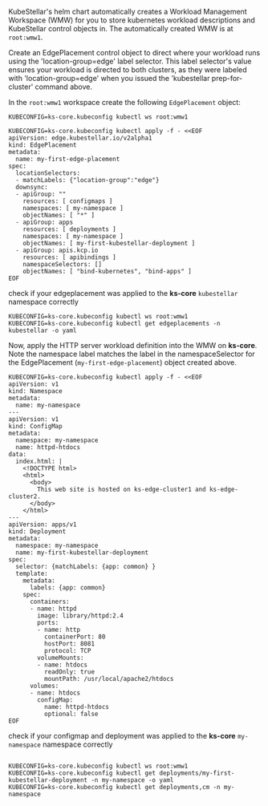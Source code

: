 <!--kubestellar-apply-apache-start-->
KubeStellar's helm chart automatically creates a Workload Management
Workspace (WMW) for you to store kubernetes workload descriptions and KubeStellar control objects in. The automatically created WMW is at `root:wmw1`.

Create an EdgePlacement control object to direct where your workload runs using the 'location-group=edge' label selector. This label selector's value ensures your workload is directed to both clusters, as they were labeled with 'location-group=edge' when you issued the 'kubestellar prep-for-cluster' command above.

In the `root:wmw1` workspace create the following `EdgePlacement` object: 
```shell hl_lines="9 10 14 18 19"
KUBECONFIG=ks-core.kubeconfig kubectl ws root:wmw1

KUBECONFIG=ks-core.kubeconfig kubectl apply -f - <<EOF
apiVersion: edge.kubestellar.io/v2alpha1
kind: EdgePlacement
metadata:
  name: my-first-edge-placement
spec:
  locationSelectors:
  - matchLabels: {"location-group":"edge"}
  downsync:
  - apiGroup: ""
    resources: [ configmaps ]
    namespaces: [ my-namespace ]
    objectNames: [ "*" ]
  - apiGroup: apps
    resources: [ deployments ]
    namespaces: [ my-namespace ]
    objectNames: [ my-first-kubestellar-deployment ]
  - apiGroup: apis.kcp.io
    resources: [ apibindings ]
    namespaceSelectors: []
    objectNames: [ "bind-kubernetes", "bind-apps" ]
EOF
```

check if your edgeplacement was applied to the **ks-core** `kubestellar` namespace correctly
```shell
KUBECONFIG=ks-core.kubeconfig kubectl ws root:wmw1
KUBECONFIG=ks-core.kubeconfig kubectl get edgeplacements -n kubestellar -o yaml
```

Now, apply the HTTP server workload definition into the WMW on **ks-core**. Note the namespace label matches the label in the namespaceSelector for the EdgePlacement (`my-first-edge-placement`) object created above. 
```shell hl_lines="5 10 24 25"
KUBECONFIG=ks-core.kubeconfig kubectl apply -f - <<EOF
apiVersion: v1
kind: Namespace
metadata:
  name: my-namespace
---
apiVersion: v1
kind: ConfigMap
metadata:
  namespace: my-namespace
  name: httpd-htdocs
data:
  index.html: |
    <!DOCTYPE html>
    <html>
      <body>
        This web site is hosted on ks-edge-cluster1 and ks-edge-cluster2.
      </body>
    </html>
---
apiVersion: apps/v1
kind: Deployment
metadata:
  namespace: my-namespace
  name: my-first-kubestellar-deployment
spec:
  selector: {matchLabels: {app: common} }
  template:
    metadata:
      labels: {app: common}
    spec:
      containers:
      - name: httpd
        image: library/httpd:2.4
        ports:
        - name: http
          containerPort: 80
          hostPort: 8081
          protocol: TCP
        volumeMounts:
        - name: htdocs
          readOnly: true
          mountPath: /usr/local/apache2/htdocs
      volumes:
      - name: htdocs
        configMap:
          name: httpd-htdocs
          optional: false
EOF
```

check if your configmap and deployment was applied to the **ks-core** `my-namespace` namespace correctly
```shell

KUBECONFIG=ks-core.kubeconfig kubectl ws root:wmw1
KUBECONFIG=ks-core.kubeconfig kubectl get deployments/my-first-kubestellar-deployment -n my-namespace -o yaml
KUBECONFIG=ks-core.kubeconfig kubectl get deployments,cm -n my-namespace
```

<!--kubestellar-apply-apache-end-->